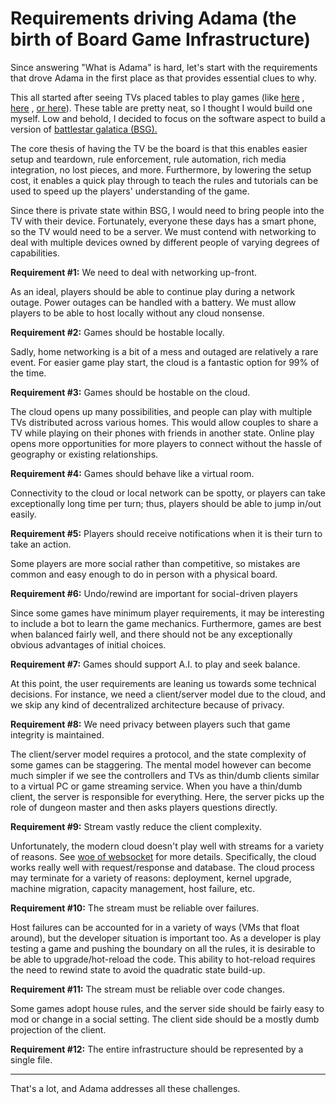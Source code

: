 # Requirements driving Adama (the birth of Board Game Infrastructure)

Since answering "What is Adama" is hard, let's start with the requirements that drove Adama in the first place as that provides essential clues to why.

This all started after seeing TVs placed tables to play games
(like [here](https://www.youtube.com/watch?v=o2INkNR3ap8)
, [here](https://www.reddit.com/r/DungeonsAndDragons/comments/oshm4b/new_game_tvtable_our_dm_made_200_lg_42_inch_tv/)
, [or here](https://makezine.com/article/home/fun-games/how-to-build-a-high-end-gaming-table-for-as-little-as-150/)).
These table are pretty neat, so I thought I would build one myself. Low and behold, I decided to focus on the software aspect to build a version of [battlestar galatica (BSG).](https://boardgamegeek.com/boardgame/37111/battlestar-galactica-board-game)

The core thesis of having the TV be the board is that this enables
easier setup and teardown,
rule enforcement,
rule automation,
rich media integration,
no lost pieces, and more.
Furthermore, by lowering the setup cost, it enables a quick play through to teach the rules and tutorials can be used to speed up the players' understanding of the game.

Since there is private state within BSG, I would need to bring people into the TV with their device.
Fortunately, everyone these days has a smart phone, so the TV would need to be a server.
We must contend with networking to deal with multiple devices owned by different people of varying degrees of capabilities.

**Requirement #1:** We need to deal with networking up-front.

As an ideal, players should be able to continue play during a network outage.
Power outages can be handled with a battery. We must allow players to be able to host locally without any cloud nonsense.

**Requirement #2:** Games should be hostable locally.

Sadly, home networking is a bit of a mess and outaged are relatively a rare event.
For easier game play start, the cloud is a fantastic option for 99% of the time.

**Requirement #3:** Games should be hostable on the cloud.

The cloud opens up many possibilities, and people can play with multiple TVs distributed across various homes.
This would allow couples to share a TV while playing on their phones with friends in another state.
Online play opens more opportunities for more players to connect without the hassle of geography or existing relationships.

**Requirement #4:** Games should behave like a virtual room.

Connectivity to the cloud or local network can be spotty, or players can take exceptionally long time per turn; thus, players should be able to jump in/out easily.

**Requirement #5:** Players should receive notifications when it is their turn to take an action.

Some players are more social rather than competitive, so mistakes are common and easy enough to do in person with a physical board.

**Requirement #6:** Undo/rewind are important for social-driven players

Since some games have minimum player requirements, it may be interesting to include a bot to learn the game mechanics.
Furthermore, games are best when balanced fairly well, and there should not be any exceptionally obvious advantages of initial choices.

**Requirement #7:** Games should support A.I. to play and seek balance.

At this point, the user requirements are leaning us towards some technical decisions.
For instance, we need a client/server model due to the cloud, and we skip any kind of decentralized architecture because of privacy.

**Requirement #8:** We need privacy between players such that game integrity is maintained.

The client/server model requires a protocol, and the state complexity of some games can be staggering.
The mental model however can become much simpler if we see the controllers and TVs as thin/dumb clients similar to a virtual PC or game streaming service.
When you have a thin/dumb client, the server is responsible for everything.
Here, the server picks up the role of dungeon master and then asks players questions directly.

**Requirement #9:** Stream vastly reduce the client complexity.

Unfortunately, the modern cloud doesn't play well with streams for a variety of reasons.
See [woe of websocket](https://www.adama-platform.com/2021/12/22/woe.html) for more details.
Specifically, the cloud works really well with request/response and database.
The cloud process may terminate for a variety of reasons: deployment, kernel upgrade, machine migration, capacity management, host failure, etc.

**Requirement #10:** The stream must be reliable over failures.  

Host failures can be accounted for in a variety of ways (VMs that float around), but the developer situation is important too.
As a developer is play testing a game and pushing the boundary on all the rules, it is desirable to be able to upgrade/hot-reload the code.
This ability to hot-reload requires the need to rewind state to avoid the quadratic state build-up.

**Requirement #11:** The stream must be reliable over code changes.

Some games adopt house rules, and the server side should be fairly easy to mod or change in a social setting.
The client side should be a mostly dumb projection of the client. 

**Requirement #12:** The entire infrastructure should be represented by a single file.

---

That's a lot, and Adama addresses all these challenges.
